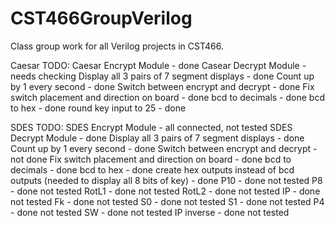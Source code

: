 # CST466GroupVerilog
Class group work for all Verilog projects in CST466.

Caesar TODO:
	Caesar Encrypt Module - done
	Casear Decrypt Module - needs checking
	Display all 3 pairs of 7 segment displays - done
	Count up by 1 every second - done
	Switch between encrypt and decrypt - done
	Fix switch placement and direction on board - done
	bcd to decimals - done
	bcd to hex - done
	round key input to 25 - done
	
SDES TODO:
	SDES Encrypt Module - all connected, not tested
	SDES Decrypt Module - done
	Display all 3 pairs of 7 segment displays - done
	Count up by 1 every second - done
	Switch between encrypt and decrypt - not done
	Fix switch placement and direction on board - done
	bcd to decimals - done
	bcd to hex - done
	create hex outputs instead of bcd outputs (needed to display all 8 bits of key) - done
	P10 - done not tested
	P8 - done not tested
	RotL1 - done not tested
	RotL2 - done not tested
	IP - done not tested
	Fk - done not tested
		S0 - done not tested
		S1 - done not tested
		P4 - done not tested
	SW - done not tested
	IP inverse - done not tested
	
	